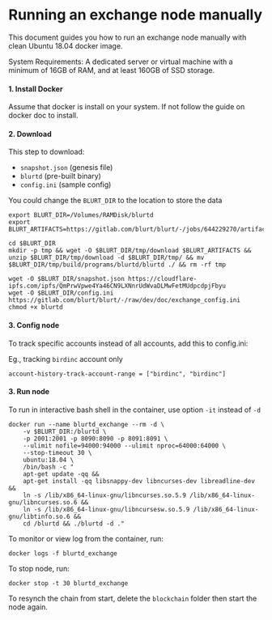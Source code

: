 # Running an exchange node manually

This document guides you how to run an exchange node manually with clean Ubuntu 18.04 docker image.

System Requirements: 
A dedicated server or virtual machine with a minimum of 16GB of RAM, and at least 160GB of SSD storage.


#### 1. Install Docker
Assume that docker is install on your system. If not follow the guide on docker doc to install.

#### 2. Download 
This step to download:
- `snapshot.json` (genesis file)
- `blurtd` (pre-built binary)
- `config.ini` (sample config)

You could change the `BLURT_DIR` to the location to store the data

```
export BLURT_DIR=/Volumes/RAMDisk/blurtd
export BLURT_ARTIFACTS=https://gitlab.com/blurt/blurt/-/jobs/644229270/artifacts/download

cd $BLURT_DIR
mkdir -p tmp && wget -O $BLURT_DIR/tmp/download $BLURT_ARTIFACTS && unzip $BLURT_DIR/tmp/download -d $BLURT_DIR/tmp/ && mv $BLURT_DIR/tmp/build/programs/blurtd/blurtd ./ && rm -rf tmp

wget -O $BLURT_DIR/snapshot.json https://cloudflare-ipfs.com/ipfs/QmPrwVpwe4Ya46CN9LXNnrUdWvaDLMwFetMUdpcdpjFbyu
wget -O $BLURT_DIR/config.ini https://gitlab.com/blurt/blurt/-/raw/dev/doc/exchange_config.ini
chmod +x blurtd
```

#### 3. Config node

To track specific accounts instead of all accounts, add this to config.ini:

Eg., tracking `birdinc` account only

```
account-history-track-account-range = ["birdinc", "birdinc"]
```

#### 3. Run node

To run in interactive bash shell in the container, use option `-it` instead of `-d`

```
docker run --name blurtd_exchange --rm -d \
    -v $BLURT_DIR:/blurtd \
    -p 2001:2001 -p 8090:8090 -p 8091:8091 \
    --ulimit nofile=94000:94000 --ulimit nproc=64000:64000 \
    --stop-timeout 30 \
    ubuntu:18.04 \
    /bin/bash -c "
    apt-get update -qq && 
    apt-get install -qq libsnappy-dev libncurses-dev libreadline-dev && 
    ln -s /lib/x86_64-linux-gnu/libncurses.so.5.9 /lib/x86_64-linux-gnu/libncurses.so.6 && 
    ln -s /lib/x86_64-linux-gnu/libncursesw.so.5.9 /lib/x86_64-linux-gnu/libtinfo.so.6 && 
    cd /blurtd && ./blurtd -d ."
```

To monitor or view log from the container, run:
```
docker logs -f blurtd_exchange
```

To stop node, run:
```
docker stop -t 30 blurtd_exchange
```

To resynch the chain from start, delete the `blockchain` folder then start the node again.
